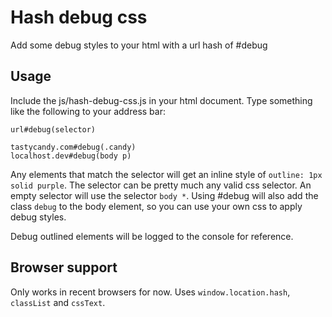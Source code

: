 Hash debug css
=============

Add some debug styles to your html with a url hash of #debug

Usage
---

Include the js/hash-debug-css.js in your html document. Type something like the following to your address bar:

    url#debug(selector)
    
    tastycandy.com#debug(.candy)
    localhost.dev#debug(body p)

Any elements that match the selector will get an inline style of `outline: 1px solid purple`. The selector can be pretty much any valid css selector. An empty selector will use the selector `body *`. Using #debug will also add the class `debug` to the body element, so you can use your own css to apply debug styles.

Debug outlined elements will be logged to the console for reference.

Browser support
---

Only works in recent browsers for now. Uses `window.location.hash`, `classList` and `cssText`.